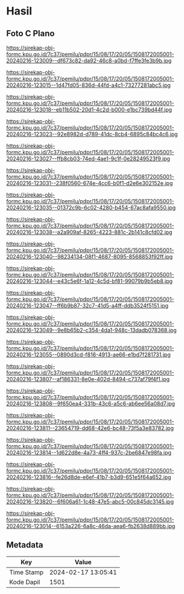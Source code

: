 # Hasil

## Foto C Plano

https://sirekap-obj-formc.kpu.go.id/7c37/pemilu/pdpr/15/08/17/20/05/1508172005001-20240216-123009--df673c82-da92-46c8-a0bd-f7ffe3fe3b9b.jpg

https://sirekap-obj-formc.kpu.go.id/7c37/pemilu/pdpr/15/08/17/20/05/1508172005001-20240216-123015--1d47fd05-836d-44fd-a4c1-73277281abc5.jpg

https://sirekap-obj-formc.kpu.go.id/7c37/pemilu/pdpr/15/08/17/20/05/1508172005001-20240216-123018--eb11b502-20d1-4c2d-b000-e1bc739bd44f.jpg

https://sirekap-obj-formc.kpu.go.id/7c37/pemilu/pdpr/15/08/17/20/05/1508172005001-20240216-123023--92e8982d-d789-41dc-8cb4-6895c84bc4c6.jpg

https://sirekap-obj-formc.kpu.go.id/7c37/pemilu/pdpr/15/08/17/20/05/1508172005001-20240216-123027--ffb8cb03-74ed-4ae1-9c1f-0e28249523f9.jpg

https://sirekap-obj-formc.kpu.go.id/7c37/pemilu/pdpr/15/08/17/20/05/1508172005001-20240216-123031--238f0560-674e-4cc6-b0f1-d2e6e302152e.jpg

https://sirekap-obj-formc.kpu.go.id/7c37/pemilu/pdpr/15/08/17/20/05/1508172005001-20240216-123035--01372c9b-6c02-4280-b454-67ac8afa9550.jpg

https://sirekap-obj-formc.kpu.go.id/7c37/pemilu/pdpr/15/08/17/20/05/1508172005001-20240216-123038--a2a909af-8265-4223-881c-2b141c8cfd02.jpg

https://sirekap-obj-formc.kpu.go.id/7c37/pemilu/pdpr/15/08/17/20/05/1508172005001-20240216-123040--98234134-08f1-4687-8095-8568853f92ff.jpg

https://sirekap-obj-formc.kpu.go.id/7c37/pemilu/pdpr/15/08/17/20/05/1508172005001-20240216-123044--e43c5e6f-1a12-4c5d-bf81-99079b9b5eb8.jpg

https://sirekap-obj-formc.kpu.go.id/7c37/pemilu/pdpr/15/08/17/20/05/1508172005001-20240216-123047--ff6b9b87-32c7-41d5-a4ff-ddb3524f5151.jpg

https://sirekap-obj-formc.kpu.go.id/7c37/pemilu/pdpr/15/08/17/20/05/1508172005001-20240216-123049--9e8b65b2-c354-4da1-948c-13dadb078368.jpg

https://sirekap-obj-formc.kpu.go.id/7c37/pemilu/pdpr/15/08/17/20/05/1508172005001-20240216-123055--0890d3cd-f816-4913-ae66-e1bd7f281731.jpg

https://sirekap-obj-formc.kpu.go.id/7c37/pemilu/pdpr/15/08/17/20/05/1508172005001-20240216-123807--af186331-8e0e-402d-8494-c737af79f4f1.jpg

https://sirekap-obj-formc.kpu.go.id/7c37/pemilu/pdpr/15/08/17/20/05/1508172005001-20240216-123808--9f650ea4-331b-43c6-a5c6-ab6ee56a08d7.jpg

https://sirekap-obj-formc.kpu.go.id/7c37/pemilu/pdpr/15/08/17/20/05/1508172005001-20240216-123811--23654719-dd68-42e6-bc48-73f5a3e83782.jpg

https://sirekap-obj-formc.kpu.go.id/7c37/pemilu/pdpr/15/08/17/20/05/1508172005001-20240216-123814--1d622d8e-4a73-4ff4-937c-2be6847e98fa.jpg

https://sirekap-obj-formc.kpu.go.id/7c37/pemilu/pdpr/15/08/17/20/05/1508172005001-20240216-123816--fe26d8de-e6ef-41b7-b3d9-651e5f64a652.jpg

https://sirekap-obj-formc.kpu.go.id/7c37/pemilu/pdpr/15/08/17/20/05/1508172005001-20240216-123820--6f606a61-1c48-47e5-abc5-00c845dc3145.jpg

https://sirekap-obj-formc.kpu.go.id/7c37/pemilu/pdpr/15/08/17/20/05/1508172005001-20240216-123014--6153a226-6a8c-46da-aea6-fb2638d889bb.jpg


## Metadata

| Key        | Value               |
| ---------- | ------------------- |
| Time Stamp | 2024-02-17 13:05:41 |
| Kode Dapil | 1501                |



